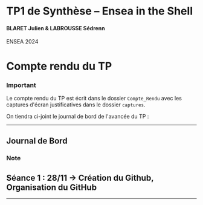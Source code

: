 # TP1 de Synthèse – Ensea in the Shell
#### BLARET Julien & LABROUSSE Sédrenn
ENSEA 2024

# Compte rendu du TP
### **Important**

Le compte rendu du TP est écrit dans le dossier `Compte_Rendu` avec les captures d'écran justificatives dans le dossier `captures`.

On tiendra ci-joint le journal de bord de l'avancée du TP :

---

## Journal de Bord

### **Note**

**Séance 1 : 28/11** → Création du Github, Organisation du GitHub
-
---


      
